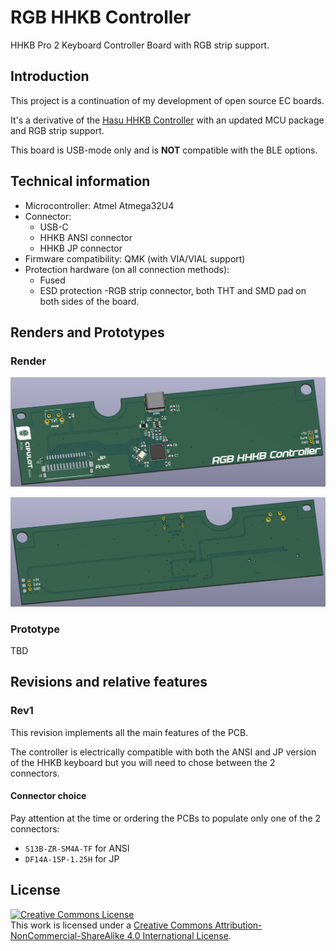 # RGB HHKB Controller

 HHKB Pro 2 Keyboard Controller Board with RGB strip support.

## Introduction

This project is a continuation of my development of open source EC boards.

It's a derivative of the [Hasu HHKB Controller](https://github.com/tmk/HHKB_controller) with an updated MCU package and RGB strip support.

This board is USB-mode only and is **NOT** compatible with the BLE options.

## Technical information

- Microcontroller: Atmel Atmega32U4
- Connector:
  - USB-C
  - HHKB ANSI connector
  - HHKB JP connector
- Firmware compatibility: QMK (with VIA/VIAL support)
- Protection hardware (on all connection methods):
  - Fused
  - ESD protection
-RGB strip connector, both THT and SMD pad on both sides of the board.

## Renders and Prototypes

### Render

![PCB Front Render](/Assets/PCB_render_front.png)

![PCB Back Render](/Assets/PCB_render_back.png)

### Prototype

TBD

## Revisions and relative features

### Rev1

This revision implements all the main features of the PCB.

The controller is electrically compatible with both the ANSI and JP version of the HHKB keyboard but you will need to chose between the 2 connectors.

#### Connector choice

Pay attention at the time or ordering the PCBs to populate only one of the 2 connectors:

- `S13B-ZR-SM4A-TF` for ANSI
- `DF14A-15P-1.25H` for JP

## License

<a rel="license" href="http://creativecommons.org/licenses/by-nc-sa/4.0/"><img alt="Creative Commons License" style="border-width:0" src="https://i.creativecommons.org/l/by-nc-sa/4.0/88x31.png" /></a><br />This work is licensed under a <a rel="license" href="http://creativecommons.org/licenses/by-nc-sa/4.0/">Creative Commons Attribution-NonCommercial-ShareAlike 4.0 International License</a>.
